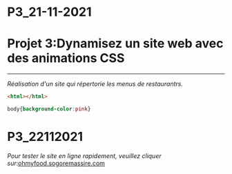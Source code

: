 # P3_21-11-2021
 
# Projet 3:Dynamisez un site web avec des animations CSS


---
*Réalisation d'un site qui répertorie les menus de restaurantrs.*




```html
<html></html>
```

```css
body{background-color:pink}
```


# P3_22112021


*Pour tester le site en ligne rapidement, veuillez cliquer sur*:[ohmyfood.sogoremassire.com]( https://sogoremassire.github.io/P3_22112021/)